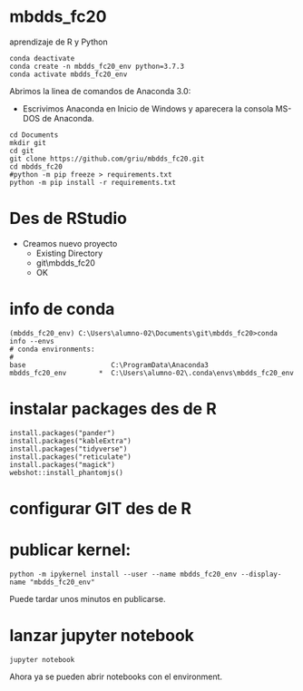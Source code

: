 # mbdds_fc20

aprendizaje de R y Python

```
conda deactivate
conda create -n mbdds_fc20_env python=3.7.3
conda activate mbdds_fc20_env
```

Abrimos la linea de comandos de Anaconda 3.0:

- Escrivimos Anaconda en Inicio de Windows y aparecera la consola MS-DOS de Anaconda.

```
cd Documents
mkdir git
cd git
git clone https://github.com/griu/mbdds_fc20.git
cd mbdds_fc20
#python -m pip freeze > requirements.txt
python -m pip install -r requirements.txt
```

# Des de RStudio

- Creamos nuevo proyecto
  - Existing Directory
  - git\mbdds_fc20
  - OK

# info de conda

```
(mbdds_fc20_env) C:\Users\alumno-02\Documents\git\mbdds_fc20>conda info --envs
# conda environments:
#
base                     C:\ProgramData\Anaconda3
mbdds_fc20_env        *  C:\Users\alumno-02\.conda\envs\mbdds_fc20_env
```

#  instalar packages des de R

```
install.packages("pander")
install.packages("kableExtra")
install.packages("tidyverse")
install.packages("reticulate")
install.packages("magick")
webshot::install_phantomjs()
```

# configurar GIT des de R

# publicar kernel:

```
python -m ipykernel install --user --name mbdds_fc20_env --display-name "mbdds_fc20_env"
```

Puede tardar unos minutos en publicarse.

# lanzar jupyter notebook

```
jupyter notebook
```

Ahora ya se pueden abrir notebooks con el environment.



